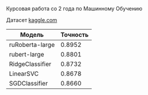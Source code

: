 Курсовая работа со 2 года по Машинному Обучению

Датасет [kaggle.com](https://www.kaggle.com/datasets/mikhailma/russian-social-media-text-classification)

Модель | Точность
---|---
ruRoberta-large | 0.8952
rubert-large | 0.8801
RidgeClassifier | 0.8732
LinearSVC | 0.8678
SGDClassifier | 0.8660